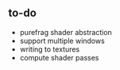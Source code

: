 ## to-do
* purefrag shader abstraction
* support multiple windows
* writing to textures
* compute shader passes